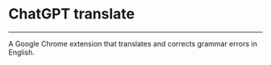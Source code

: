 # ChatGPT translate

---

A Google Chrome extension that translates and corrects grammar errors in English.

